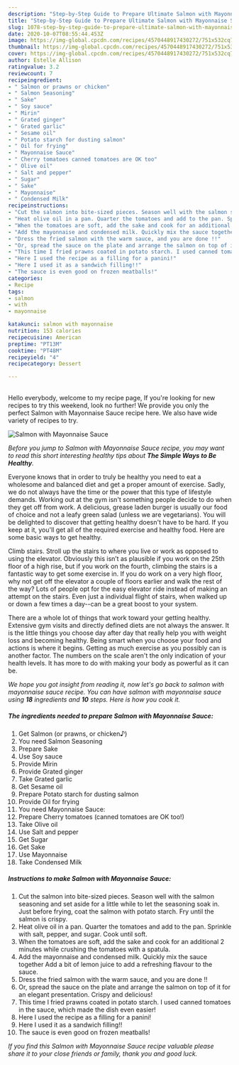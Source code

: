 ```yaml
---
description: "Step-by-Step Guide to Prepare Ultimate Salmon with Mayonnaise Sauce"
title: "Step-by-Step Guide to Prepare Ultimate Salmon with Mayonnaise Sauce"
slug: 1078-step-by-step-guide-to-prepare-ultimate-salmon-with-mayonnaise-sauce
date: 2020-10-07T08:55:44.453Z
image: https://img-global.cpcdn.com/recipes/4570448917430272/751x532cq70/salmon-with-mayonnaise-sauce-recipe-main-photo.jpg
thumbnail: https://img-global.cpcdn.com/recipes/4570448917430272/751x532cq70/salmon-with-mayonnaise-sauce-recipe-main-photo.jpg
cover: https://img-global.cpcdn.com/recipes/4570448917430272/751x532cq70/salmon-with-mayonnaise-sauce-recipe-main-photo.jpg
author: Estelle Allison
ratingvalue: 3.2
reviewcount: 7
recipeingredient:
- " Salmon or prawns or chicken"
- " Salmon Seasoning"
- " Sake"
- " Soy sauce"
- " Mirin"
- " Grated ginger"
- " Grated garlic"
- " Sesame oil"
- " Potato starch for dusting salmon"
- " Oil for frying"
- " Mayonnaise Sauce"
- " Cherry tomatoes canned tomatoes are OK too"
- " Olive oil"
- " Salt and pepper"
- " Sugar"
- " Sake"
- " Mayonnaise"
- " Condensed Milk"
recipeinstructions:
- "Cut the salmon into bite-sized pieces. Season well with the salmon seasoning and set aside for a little while to let the seasoning soak in. Just before frying, coat the salmon with potato starch. Fry until the salmon is crispy."
- "Heat olive oil in a pan. Quarter the tomatoes and add to the pan. Sprinkle with salt, pepper, and sugar. Cook until soft."
- "When the tomatoes are soft, add the sake and cook for an additional 2 minutes while crushing the tomatoes with a spatula."
- "Add the mayonnaise and condensed milk. Quickly mix the sauce together Add a bit of lemon juice to add a refreshing flavour to the sauce."
- "Dress the fried salmon with the warm sauce, and you are done !!"
- "Or, spread the sauce on the plate and arrange the salmon on top of it for an elegant presentation. Crispy and delicious!"
- "This time I fried prawns coated in potato starch. I used canned tomatoes in the sauce, which made the dish even easier!"
- "Here I used the recipe as a filling for a panini!"
- "Here I used it as a sandwich filling!!"
- "The sauce is even good on frozen meatballs!"
categories:
- Recipe
tags:
- salmon
- with
- mayonnaise

katakunci: salmon with mayonnaise 
nutrition: 153 calories
recipecuisine: American
preptime: "PT13M"
cooktime: "PT48M"
recipeyield: "4"
recipecategory: Dessert

---
```

<br>
Hello everybody, welcome to my recipe page, If you're looking for new recipes to try this weekend, look no further! We provide you only the perfect Salmon with Mayonnaise Sauce recipe here. We also have wide variety of recipes to try.
<br>


![Salmon with Mayonnaise Sauce](https://img-global.cpcdn.com/recipes/4570448917430272/751x532cq70/salmon-with-mayonnaise-sauce-recipe-main-photo.jpg)

<i>Before you jump to Salmon with Mayonnaise Sauce recipe, you may want to read this short interesting healthy tips about <strong>The Simple Ways to Be Healthy</strong>.</i>

Everyone knows that in order to truly be healthy you need to eat a wholesome and balanced diet and get a proper amount of exercise. Sadly, we do not always have the time or the power that this type of lifestyle demands. Working out at the gym isn't something people decide to do when they get off from work. A delicious, grease laden burger is usually our food of choice and not a leafy green salad (unless we are vegetarians). You will be delighted to discover that getting healthy doesn't have to be hard. If you keep at it, you'll get all of the required exercise and healthy food. Here are some basic ways to get healthy.

Climb stairs. Stroll up the stairs to where you live or work as opposed to using the elevator. Obviously this isn’t as plausible if you work on the 25th floor of a high rise, but if you work on the fourth, climbing the stairs is a fantastic way to get some exercise in. If you do work on a very high floor, why not get off the elevator a couple of floors earlier and walk the rest of the way? Lots of people opt for the easy elevator ride instead of making an attempt on the stairs. Even just a individual flight of stairs, when walked up or down a few times a day--can be a great boost to your system. 

There are a whole lot of things that work toward your getting healthy. Extensive gym visits and directly defined diets are not always the answer. It is the little things you choose day after day that really help you with weight loss and becoming healthy. Being smart when you choose your food and actions is where it begins. Getting as much exercise as you possibly can is another factor. The numbers on the scale aren't the only indication of your health levels. It has more to do with making your body as powerful as it can be. 


<i>We hope you got insight from reading it, now let's go back to salmon with mayonnaise sauce recipe. You can have salmon with mayonnaise sauce using <strong>18</strong> ingredients and <strong>10</strong> steps. Here is how you cook it.
</i>

##### The ingredients needed to prepare Salmon with Mayonnaise Sauce:

1. Get  Salmon (or prawns, or chicken♪)
1. You need  Salmon Seasoning
1. Prepare  Sake
1. Use  Soy sauce
1. Provide  Mirin
1. Provide  Grated ginger
1. Take  Grated garlic
1. Get  Sesame oil
1. Prepare  Potato starch for dusting salmon
1. Provide  Oil for frying
1. You need  Mayonnaise Sauce:
1. Prepare  Cherry tomatoes (canned tomatoes are OK too!)
1. Take  Olive oil
1. Use  Salt and pepper
1. Get  Sugar
1. Get  Sake
1. Use  Mayonnaise
1. Take  Condensed Milk


##### Instructions to make Salmon with Mayonnaise Sauce:

1. Cut the salmon into bite-sized pieces. Season well with the salmon seasoning and set aside for a little while to let the seasoning soak in. Just before frying, coat the salmon with potato starch. Fry until the salmon is crispy.
1. Heat olive oil in a pan. Quarter the tomatoes and add to the pan. Sprinkle with salt, pepper, and sugar. Cook until soft.
1. When the tomatoes are soft, add the sake and cook for an additional 2 minutes while crushing the tomatoes with a spatula.
1. Add the mayonnaise and condensed milk. Quickly mix the sauce together Add a bit of lemon juice to add a refreshing flavour to the sauce.
1. Dress the fried salmon with the warm sauce, and you are done !!
1. Or, spread the sauce on the plate and arrange the salmon on top of it for an elegant presentation. Crispy and delicious!
1. This time I fried prawns coated in potato starch. I used canned tomatoes in the sauce, which made the dish even easier!
1. Here I used the recipe as a filling for a panini!
1. Here I used it as a sandwich filling!!
1. The sauce is even good on frozen meatballs!


<i>If you find this Salmon with Mayonnaise Sauce recipe valuable please share it to your close friends or family, thank you and good luck.</i>

